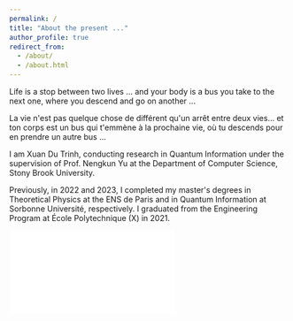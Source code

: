 ```yaml
---
permalink: /
title: "About the present ..."
author_profile: true
redirect_from: 
  - /about/
  - /about.html
---
```


Life is a stop between two lives ... and your body is a bus you take to the next one, where you descend and go on another  ...

La vie n'est pas quelque chose de différent qu'un arrêt entre deux vies... et ton corps est un bus qui t'emmène à la prochaine vie, où tu descends pour en prendre un autre bus ... 

I am Xuan Du Trinh, conducting research in Quantum Information under the supervision of Prof. Nengkun Yu at the Department of Computer Science, Stony Brook University.

Previously, in 2022 and 2023, I completed my master's degrees in Theoretical Physics at the ENS de Paris and in Quantum Information at Sorbonne Université, respectively. I graduated from the Engineering Program at École Polytechnique (X) in 2021.





![My CV](/images/DU_CV_03_2023.pdf)


 



